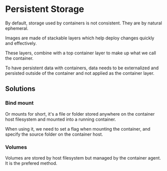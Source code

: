 # Persistent Storage

By default, storage used by containers is not consistent. They are by natural ephemeral.

Images are made of stackable layers which help deploy changes quickly and effectively.

These layers, combine with a top container layer to make up what we call the container.


To have persistent data with containers, data needs to be externalized and persisted outside of the container and not applied as the container layer.

## Solutions

### Bind mount

Or mounts for short, it's a file or folder stored anywhere on the container host filesystem and mounted into a running container.

When using it, we need to set a flag when mounting the container, and specify the source folder on the container host.

### Volumes

Volumes are stored by host filesystem but managed by the container agent. It is the prefered method.